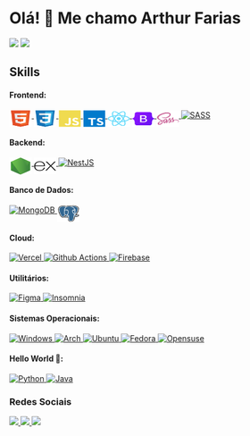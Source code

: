 # Olá! 👋 Me chamo Arthur Farias
<div>
  <a href="https://github.com/FariassArthur" style="text-decoration:none;">
  <img height="250em" src="https://github-readme-stats.vercel.app/api?username=FariassArthur&show_icons=true&theme=dracula" />
  <img height="250em" src="https://github-readme-stats.vercel.app/api/top-langs/?username=FariassArthur&langs_count=16&theme=dracula" />
</div>


## Skills  

#### Frontend:
<p>
    <a href="https://developer.mozilla.org/en-US/docs/Glossary/HTML5" target="_blank" rel="noreferrer">
        <img align="top" alt="HTML" height="30" width="40" src="https://raw.githubusercontent.com/devicons/devicon/master/icons/html5/html5-original.svg">
    </a>
    <a href="https://www.w3.org/TR/CSS/#css" target="_blank" rel="noreferrer">
        <img align="top" alt="CSS" height="30" width="40" src="https://raw.githubusercontent.com/devicons/devicon/master/icons/css3/css3-original.svg">
    </a>
    <a href="https://developer.mozilla.org/en-US/docs/Web/JavaScript" target="_blank" rel="noreferrer">
        <img align="top" alt="Js" height="30" width="40" src="https://raw.githubusercontent.com/devicons/devicon/master/icons/javascript/javascript-plain.svg">
    </a>
    <a href="https://www.typescriptlang.org/" target="_blank" rel="noreferrer">
        <img align="top" alt="Ts" height="30" width="40" src="https://raw.githubusercontent.com/devicons/devicon/master/icons/typescript/typescript-plain.svg">
    </a>
    <a href="https://react.dev/" target="_blank" rel="noreferrer">
      <img align="top" alt="React" height="30" width="40" src="https://raw.githubusercontent.com/devicons/devicon/master/icons/react/react-original.svg">
    </a>
    <a href="https://getbootstrap.com/" target="_blank" rel="noreferrer">
        <img align="top" alt="Bootstrap" height="30" width="40" src="https://raw.githubusercontent.com/devicons/devicon/master/icons/bootstrap/bootstrap-original.svg">
    </a>
    <a href="https://sass-lang.com/" target="_blank" rel="noreferrer">
        <img align="top" alt="SASS" height="30" width="40" src="https://raw.githubusercontent.com/devicons/devicon/master/icons/sass/sass-original.svg">
    </a>
    <a href="https://nextjs.org/" target="_blank" rel="noreferrer">
        <img align="top" alt="SASS" height="30" width="40" src="https://cdn.jsdelivr.net/gh/devicons/devicon@latest/icons/nextjs/nextjs-original.svg" />
    </a>
</p>

#### Backend:
<p>
    <a href="https://nodejs.org/en/" target="_blank" rel="noreferrer">
        <img align="top" alt="NodeJS" height="30" width="40" src="https://raw.githubusercontent.com/devicons/devicon/master/icons/nodejs/nodejs-original.svg" />
    </a>
    <a href="https://expressjs.com/" target="_blank" rel="noreferrer">
        <img align="top" alt="Express" height="30" width="40" src="https://raw.githubusercontent.com/devicons/devicon/master/icons/express/express-original.svg" />
    </a>
    <a href="https://nestjs.com/" target="_blank" rel="noreferrer">
        <img align="top" alt="NestJS" height="30" width="40" src="https://cdn.jsdelivr.net/gh/devicons/devicon@latest/icons/nestjs/nestjs-original.svg" /> 
    </a>
</p>

#### Banco de Dados:
<p>
    <a href="https://www.mongodb.com/" target="_blank" rel="noreferrer">
        <img align="top" alt="MongoDB" height="30" width="40" src="https://cdn.jsdelivr.net/gh/devicons/devicon@latest/icons/mongodb/mongodb-original.svg" />
    </a>
    <a href="https://www.postgresql.org/" target="_blank" rel="noreferrer">
      <img align="top" alt="PostgreSQL" height="30" width="40" src="https://raw.githubusercontent.com/devicons/devicon/master/icons/postgresql/postgresql-original.svg">
    </a>
</p>

#### Cloud:
<p>
    <a href="https://vercel.com/" target="_blank" rel="noreferrer">
        <img align="top" alt="Vercel" height="30" width="40" src="https://cdn.jsdelivr.net/gh/devicons/devicon@latest/icons/vercel/vercel-original.svg" />
    </a>
    <a href="https://github.com/" target="_blank" rel="noreferrer">  
            <img align="top" alt="Github Actions" height="30" width="40" src="https://cdn.jsdelivr.net/gh/devicons/devicon@latest/icons/githubactions/githubactions-original.svg" />
    </a>
    <a href="https://firebase.google.com/?hl=pt" target="_blank" rel="noreferrer">
        <img align="top" alt="Firebase" height="30" width="40" src="https://cdn.jsdelivr.net/gh/devicons/devicon@latest/icons/firebase/firebase-original.svg" />
    </a> 
</p>

#### Utilitários:
<p>
    <a href="https://www.figma.com/" target="_blank" rel="noreferrer">
        <img align="top" alt="Figma" height="30" width="40" src="https://cdn.jsdelivr.net/gh/devicons/devicon@latest/icons/figma/figma-original.svg" />
    </a>
    <a href="https://www.insomnia.rest/" target="_blank" rel="noreferrer">
        <img align="top" alt="Insomnia" height="30" width="40" src="https://cdn.jsdelivr.net/gh/devicons/devicon@latest/icons/insomnia/insomnia-original.svg" />
    </a>
</p>

#### Sistemas Operacionais:
<p>
    <a href="https://www.microsoft.com/pt-br/windows/" target="_blank" rel="noreferrer">
        <img align="top" alt="Windows" height="30" width="40" src="https://cdn.jsdelivr.net/gh/devicons/devicon@latest/icons/windows11/windows11-original.svg" />
    </a>
    <a href="https://www.archlinux.org/" target="_blank" rel="noreferrer">
        <img align="top" alt="Arch" height="30" width="40" src="https://cdn.jsdelivr.net/gh/devicons/devicon@latest/icons/archlinux/archlinux-plain.svg" />
    </a>
    <a href="https://ubuntu.com/" target="_blank" rel="noreferrer">
        <img align="top" alt="Ubuntu" height="30" width="40" src="https://cdn.jsdelivr.net/gh/devicons/devicon@latest/icons/ubuntu/ubuntu-original.svg" />
    </a>
    <a href="https://fedoraproject.org" target="_blank" rel="noreferrer">
        <img align="top" alt="Fedora" height="30" width="40" src="https://cdn.jsdelivr.net/gh/devicons/devicon@latest/icons/fedora/fedora-original.svg" />
    </a>   
    <a href="https://www.opensuse.org/" target="_blank" rel="noreferrer">
        <img align="top" alt="Opensuse" height="30" width="40" src="https://cdn.jsdelivr.net/gh/devicons/devicon@latest/icons/opensuse/opensuse-original.svg" />
    </a>            
</p>

#### Hello World 👋:
<p>
    <a href="https://www.python.org/" target="_blank" rel="noreferrer"> 
        <img align="top" alt="Python" height="30" width="40" src="https://cdn.jsdelivr.net/gh/devicons/devicon@latest/icons/python/python-original.svg" />
    </a>
    <a href="https://www.java.com/pt-BR/" target="_blank" rel="noreferrer">
        <img align="top" alt="Java" height="30" width="40" src="https://cdn.jsdelivr.net/gh/devicons/devicon@latest/icons/java/java-original.svg" />
    </a>
</p>

### Redes Sociais
<p>
    <a href="https://www.github.com/FariassArthur" target="_blank" rel="noreferrer">
        <img src="https://img.shields.io/badge/GitHub-100000?style=for-the-badge&logo=github&logoColor=white"/>
    </a>
    <a href="https://www.instagram.com/p_arthurfarias/" target="_blank" rel="noreferrer">
        <img src="https://img.shields.io/badge/Instagram-E4405F?style=for-the-badge&logo=instagram&logoColor=white" />
    </a>
    <a href="https://www.linkedin.com/in/arthur-farias-571623245/" target="_blank" rel="noreferrer">
        <img src="https://img.shields.io/badge/LinkedIn-0077B5?style=for-the-badge&logo=linkedin&logoColor=white" />
    </a>
</p>
